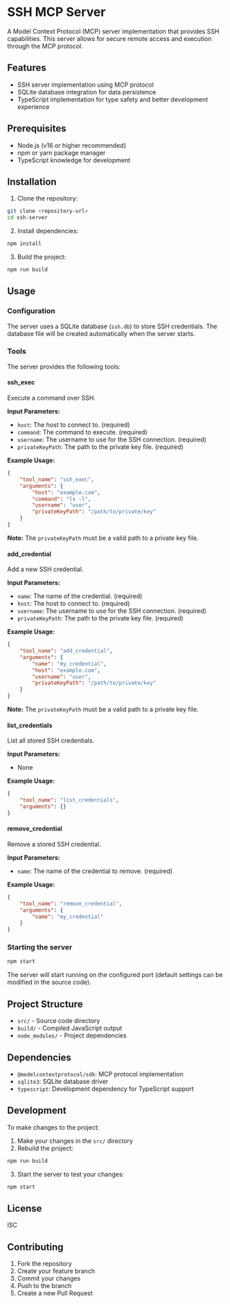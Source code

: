# SSH MCP Server

A Model Context Protocol (MCP) server implementation that provides SSH
capabilities. This server allows for secure remote access and execution through
the MCP protocol.

## Features

- SSH server implementation using MCP protocol
- SQLite database integration for data persistence
- TypeScript implementation for type safety and better development experience

## Prerequisites

- Node.js (v16 or higher recommended)
- npm or yarn package manager
- TypeScript knowledge for development

## Installation

1. Clone the repository:

```bash
git clone <repository-url>
cd ssh-server
```

2. Install dependencies:

```bash
npm install
```

3. Build the project:

```bash
npm run build
```

## Usage

### Configuration

The server uses a SQLite database (`ssh.db`) to store SSH credentials. The
database file will be created automatically when the server starts.

### Tools

The server provides the following tools:

#### ssh_exec

Execute a command over SSH.

**Input Parameters:**

- `host`: The host to connect to. (required)
- `command`: The command to execute. (required)
- `username`: The username to use for the SSH connection. (required)
- `privateKeyPath`: The path to the private key file. (required)

**Example Usage:**

```json
{
    "tool_name": "ssh_exec",
    "arguments": {
        "host": "example.com",
        "command": "ls -l",
        "username": "user",
        "privateKeyPath": "/path/to/private/key"
    }
}
```

**Note:** The `privateKeyPath` must be a valid path to a private key file.

#### add_credential

Add a new SSH credential.

**Input Parameters:**

- `name`: The name of the credential. (required)
- `host`: The host to connect to. (required)
- `username`: The username to use for the SSH connection. (required)
- `privateKeyPath`: The path to the private key file. (required)

**Example Usage:**

```json
{
    "tool_name": "add_credential",
    "arguments": {
        "name": "my_credential",
        "host": "example.com",
        "username": "user",
        "privateKeyPath": "/path/to/private/key"
    }
}
```

**Note:** The `privateKeyPath` must be a valid path to a private key file.

#### list_credentials

List all stored SSH credentials.

**Input Parameters:**

- None

**Example Usage:**

```json
{
    "tool_name": "list_credentials",
    "arguments": {}
}
```

#### remove_credential

Remove a stored SSH credential.

**Input Parameters:**

- `name`: The name of the credential to remove. (required)

**Example Usage:**

```json
{
    "tool_name": "remove_credential",
    "arguments": {
        "name": "my_credential"
    }
}
```

### Starting the server

```bash
npm start
```

The server will start running on the configured port (default settings can be
modified in the source code).

## Project Structure

- `src/` - Source code directory
- `build/` - Compiled JavaScript output
- `node_modules/` - Project dependencies

## Dependencies

- `@modelcontextprotocol/sdk`: MCP protocol implementation
- `sqlite3`: SQLite database driver
- `typescript`: Development dependency for TypeScript support

## Development

To make changes to the project:

1. Make your changes in the `src/` directory
2. Rebuild the project:

```bash
npm run build
```

3. Start the server to test your changes:

```bash
npm start
```

## License

ISC

## Contributing

1. Fork the repository
2. Create your feature branch
3. Commit your changes
4. Push to the branch
5. Create a new Pull Request
